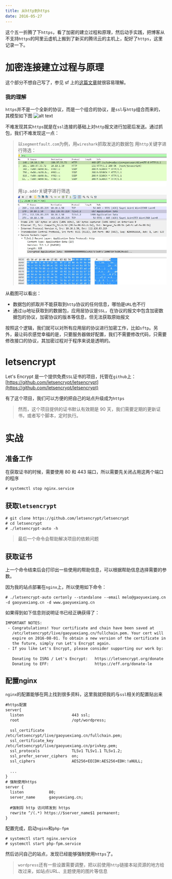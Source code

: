 ```yaml
---
title: 从http到https
date: 2016-05-27
---
```



这个五一折腾了下`https`，看了加密的建立过程和原理，然后动手实践，把博客从不支持`https`的阿里云虚机上搬到了新买的腾讯云的主机上，配好了`https`，这里记录一下。


# 加密连接建立过程与原理

这个部分不想自己写了，参见 sf 上的[这篇文章](https://segmentfault.com/a/1190000004985253)就很容易理解。

### 我的理解

`https`并不是一个全新的协议，而是一个组合的协议，是`ssl`与`http`组合而来的，其模型如下图
![alt text](https://cattail.me/assets/how-https-works/tcp-ip-model.png)

不难发现其实`https`就是在`ssl`连接的基础上对`http`报文进行加密后发送。通过抓包，我们不难发现这一点：

> 以`segmentfault.com`为例，用`wireshark`抓取发送的数据包
> 用`http`关键字进行筛选：
> ![alt text](/images/http.jpg)
> 用`ip.addr`关键字进行筛选
> ![alt text](/images/ipaddr.jpg)

从截图可以看出：

* 数据包的抓取并不能获取到`http`协议的任何信息，哪怕是`URL`也不行
* 通过`ip`地址获取到的数据包，应用层协议是`SSL`，在协议的报文中包含加密数据包的协议，加密协议的版本等信息，但无法获取原始报文

按照这个逻辑，我们就可以对所有应用层的协议进行加密工作，比如`sftp`。另外，最让码农感觉幸福的是，只要服务器做好配置，我们不需要修改代码，只需要修改接口的协议，其加密过程对于程序来说是透明的。

# letsencrypt

Let's Encrypt 是一个提供免费`SSL`证书的项目，托管在`github`上：
[https://github.com/letsencrypt/letsencrypt](https://github.com/letsencrypt/letsencrypt)

有了这个项目，我们可以方便的把自己的站点升级成为`https`

> 然而，这个项目提供的证书默认有效期是 90 天，我们需要定期的更新证书，或者写个脚本，定时执行。

# 实战

## 准备工作

在获取证书的时候，需要使用 80 和 443 端口，所以需要先关闭占用这两个端口的程序

```shell
# systemctl stop nginx.service
```

## 获取`letsencrypt`

```shell
# git clone https://github.com/letsencrypt/letsencrypt
# cd letsencrypt
# ./letsencrypt-auto -h
```
> 最后一个命令会帮助解决项目的依赖问题

## 获取证书

上一个命令结束后会打印出一些使用的帮助信息，可以根据帮助信息选择需要的参数。

因为我的站点部署在`nginx`上，所以使用如下命令：

```shell
# ./letsencrypt-auto certonly --standalone --email melo@gaoyuexiang.cn -d gaoyuexiang.cn -d www.gaoyuexiang.cn
```

如果得到如下信息则说明证书已经正确获得了：

```shell
IMPORTANT NOTES:
 - Congratulations! Your certificate and chain have been saved at
   /etc/letsencrypt/live/gaoyuexiang.cn/fullchain.pem. Your cert will
   expire on 2016-08-01. To obtain a new version of the certificate in
   the future, simply run Let's Encrypt again.
 - If you like Let's Encrypt, please consider supporting our work by:

   Donating to ISRG / Let's Encrypt:   https://letsencrypt.org/donate
   Donating to EFF:                    https://eff.org/donate-le
```

## 配置nginx

`nginx`的配置能够在网上找到很多资料，这里我就把我的与`ssl`相关的配置贴出来

```shell
#https配置
server{
  listen                     443 ssl;
  root                       /opt/wordpress;

  ssl_certificate            /etc/letsencrypt/live/gaoyuexiang.cn/fullchain.pem;
  ssl_certificate_key        /etc/letsencrypt/live/gaoyuexiang.cn/privkey.pem;
  ssl_protocols              TLSv1 TLSv1.1 TLSv1.2;
  ssl_prefer_server_ciphers  on;
  ssl_ciphers                AES256+EECDH:AES256+EDH:!aNULL;
  
  ...
}
# 强制使用https
server {
  listen           80;
  server_name      gaoyuexiang.cn;

  #强制将 http 访问转发到 https
  rewrite ^/(.*) https://$server_name$1 permanent;
}
```

配置完成，启动`nginx`和`php-fpm`

```shell
# systemctl start nginx.service
# systemctl start php-fpm.service
```

然后访问自己的站点，发现已经能够强制使用`https`了。

> `wordpress`还有一些设置需要调整，把以前使用`http`链接本站资源的地方给改过来，如站点URL、主题使用的图片等信息

